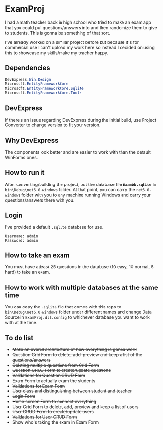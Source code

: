 # ExamProj

I had a math teacher back in high school who tried to make an exam app that you could put questions/answers into and then randomize them to give to students. This is gonna be something of that sort.

I've already worked on a similar project before but because it's for commercial use I can't upload my work here so instead I decided on using this to showcase my skills/make my teacher happy.

## Dependencies

``` C# Dependecies
DevExpress.Win.Design
Microsoft.EntityFrameworkCore
Microsoft.EntityFrameworkCore.Sqlite
Microsoft.EntityFrameworkCore.Tools
```

## DevExpress

If there's an issue regarding DevExpress during the initial build, use Project Converter to change version to fit your version.

## Why DevExpress

The components look better and are easier to work with than the default WinForms ones.

## How to run it

After converting/building the project, put the database file **`ExamDb.sqlite`** in `bin\Debug\net6.0-windows` folder. At that point, you can carry the `net6.0-windows` folder with you to any machine running Windows and carry your questions/answers there with you.

## Login

I've provided a default `.sqlite` database for use.

``` User Credentials
Username: admin
Password: admin
```

## How to take an exam

You must have atleast 25 questions in the database (10 easy, 10 normal, 5 hard) to take an exam.

## How to work with multiple databases at the same time

You can copy the `.sqlite` file that comes with this repo to `bin\Debug\net6.0-windows` folder under different names and change Data Source in `ExamProj.dll.config` to whichever database you want to work with at the time.

## To do list

* ~~Make an overall architecture of how everything is gonna work~~
* ~~Question Grid Form to delete, add, preview and keep a list of the questions/answers~~
* ~~Deleting multiple questions from Grid Form~~
* ~~Question CRUD Form to create/update questions~~
* ~~Validations for Question CRUD Form~~
* ~~Exam Form to actually exam the students~~
* ~~Validations for Exam Form~~
* ~~User class and distinguishing between student and teacher~~
* ~~Login Form~~
* ~~Home screen Form to connect everything~~
* ~~User Grid Form to delete, add, preview and keep a list of users~~
* ~~User CRUD Form to create/update users~~
* ~~Validations for User CRUD Form~~
* Show who's taking the exam in Exam Form
